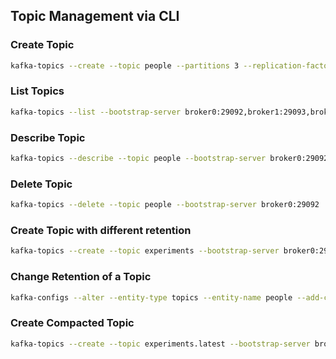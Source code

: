 ## Topic Management via CLI

### Create Topic

```bash
kafka-topics --create --topic people --partitions 3 --replication-factor 3 --bootstrap-server broker0:29092
```

### List Topics

```bash
kafka-topics --list --bootstrap-server broker0:29092,broker1:29093,broker2:29093
```

### Describe Topic

```bash
kafka-topics --describe --topic people --bootstrap-server broker0:29092
```


### Delete Topic

```bash
kafka-topics --delete --topic people --bootstrap-server broker0:29092
```

### Create Topic with different retention

```bash
kafka-topics --create --topic experiments --bootstrap-server broker0:29092 --config retention.ms=60000
```

### Change Retention of a Topic

```bash
kafka-configs --alter --entity-type topics --entity-name people --add-config retention.ms=60000 --bootstrap-server broker0:29092
```

### Create Compacted Topic

```bash
kafka-topics --create --topic experiments.latest --bootstrap-server broker0:29092 --config cleanup.policy=compact
```